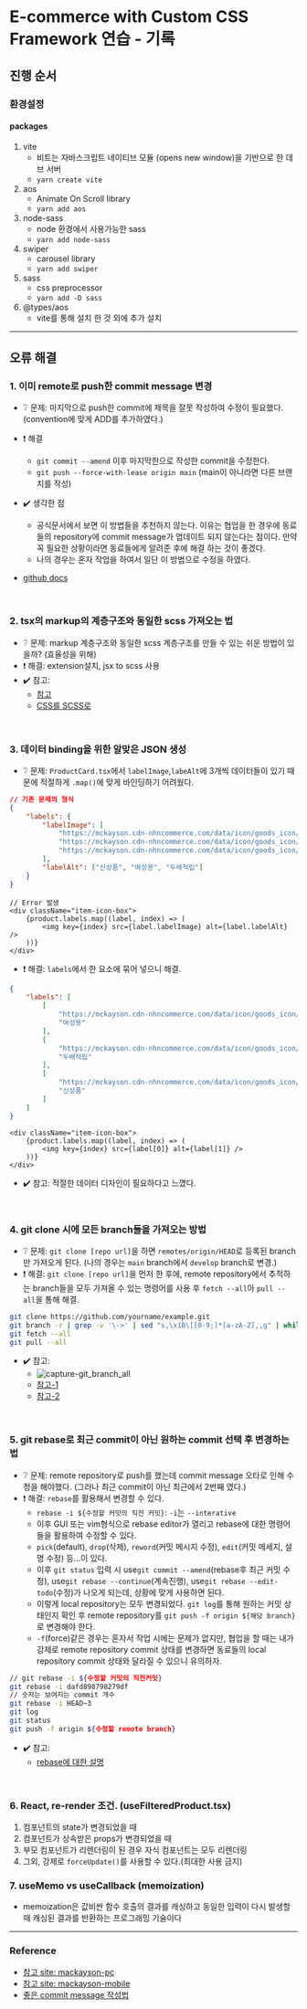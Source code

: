 # E-commerce with Custom CSS Framework 연습 - 기록

## 진행 순서

### 환경설정

#### packages

1. vite
    - 비트는 자바스크립트 네이티브 모듈 (opens new window)을 기반으로 한 데브 서버
    - `yarn create vite`
2. aos
    - Animate On Scroll library
    - `yarn add aos`
3. node-sass
    - node 환경에서 사용가능한 sass
    - `yarn add node-sass`
4. swiper
    - carousel library
    - `yarn add swiper`
5. sass
    - css preprocessor
    - `yarn add -D sass`
6. @types/aos
    - vite를 통해 설치 한 것 외에 추가 설치

---

## 오류 해결

### 1. 이미 remote로 push한 commit message 변경

-   ❔ 문제: 마지막으로 push한 commit에 제목을 잘못 작성하여 수정이 필요했다. (convention에 맞게 ADD를 추가하였다.)
-   ❗ 해결
    -   `git commit --amend` 이후 마지막한으로 작성한 commit을 수정한다.
    -   `git push --force-with-lease origin main` (main이 아니라면 다른 브랜치를 작성)
-   ✔️ 생각한 점

    -   공식문서에서 보면 이 방법들을 추천하지 않는다. 이유는 협업을 한 경우에 동료들의 repository에 commit message가 업데이트 되지 않는다는 점이다. 만약 꼭 필요한 상황이라면 동료들에게 알려준 후에 해결 하는 것이 좋겠다.
    -   나의 경우는 혼자 작업을 하여서 일단 이 방법으로 수정을 하였다.

-   [github docs](https://docs.github.com/ko/pull-requests/committing-changes-to-your-project/creating-and-editing-commits/changing-a-commit-message)

<br />

### 2. tsx의 markup의 계층구조와 동일한 scss 가져오는 법

-   ❔ 문제: markup 계층구조와 동일한 scss 계층구조를 만들 수 있는 쉬운 방법이 있을까? (효율성을 위해)
-   ❗ 해결: extension설치, jsx to scss 사용
-   ✔️ 참고:
    -   [참고](https://inpa.tistory.com/entry/VS-Code-%E2%8F%B1%EF%B8%8F-HTML-CSS-%EB%8F%84%EA%B5%AC-%EC%B6%94%EC%B2%9C#html_css_support)
    -   [CSS를 SCSS로](https://css2sass.herokuapp.com/)

<br />

### 3. 데이터 binding을 위한 알맞은 JSON 생성

-   ❔ 문제: `ProductCard.tsx`에서 `labelImage`,`labeAlt`에 3개씩 데이터들이 있기 때문에 적절하게 `.map()`에 맞게 바인딩하기 어려웠다.

```json
// 기존 문제의 형식
{
    "labels": {
        "labelImage": [
            "https://mckayson.cdn-nhncommerce.com/data/icon/goods_icon/4.png",
            "https://mckayson.cdn-nhncommerce.com/data/icon/goods_icon/2.png",
            "https://mckayson.cdn-nhncommerce.com/data/icon/goods_icon/1.png"
        ],
        "labelAlt": ["신상품", "여성용", "두배적립"]
    }
}
```

```tsx
// Error 발생
<div className="item-icon-box">
    {product.labels.map((label, index) => (
        <img key={index} src={label.labelImage} alt={label.labelAlt} />
    ))}
</div>
```

-   ❗ 해결: `labels`에서 한 요소에 묶어 넣으니 해결.

```json
{
    "labels": [
        [
            "https://mckayson.cdn-nhncommerce.com/data/icon/goods_icon/4.png",
            "여성용"
        ],
        [
            "https://mckayson.cdn-nhncommerce.com/data/icon/goods_icon/2.png",
            "두배적립"
        ],
        [
            "https://mckayson.cdn-nhncommerce.com/data/icon/goods_icon/1.png",
            "신상품"
        ]
    ]
}
```

```tsx
<div className="item-icon-box">
    {product.labels.map((label, index) => (
        <img key={index} src={label[0]} alt={label[1]} />
    ))}
</div>
```

-   ✔️ 참고: 적절한 데이터 디자인이 필요하다고 느꼈다.

<br />

### 4. git clone 시에 모든 branch들을 가져오는 방법

-   ❔ 문제: `git clone [repo url]`을 하면 `remotes/origin/HEAD`로 등록된 branch만 가져오게 된다. (나의 경우는 `main` branch에서 `develop` branch로 변경.)
-   ❗ 해결: `git clone [repo url]`을 먼저 한 후에, remote repository에서 추적하는 branch들을 모두 가져올 수 있는 명령어를 사용 후 `fetch --all`아 `pull --all`을 통해 해결.

```sh
git clone https://github.com/yourname/example.git
git branch -r | grep -v '\->' | sed "s,\x1B\[[0-9;]*[a-zA-Z],,g" | while read remote; do git branch --track "${remote#origin/}" "$remote"; done
git fetch --all
git pull --all
```

-   ✔️ 참고:
    -   ![capture-git_branch_all](../docs/images/01_git_branch_all.PNG)
    -   [참고-1](https://stackoverflow.com/questions/10312521/how-do-i-fetch-all-git-branches)
    -   [참고-2](https://github.com/jobhope/TechnicalNote/blob/master/github/CloneRepository.md)

<br />

### 5. git rebase로 최근 commit이 아닌 원하는 commit 선택 후 변경하는 법

-   ❔ 문제: remote repository로 push를 했는데 commit message 오타로 인해 수정을 해야했다. (그러나 최근 commit이 아닌 최근에서 2번째 였다.)
-   ❗ 해결: `rebase`를 활용해서 변경할 수 있다.
    -   `rebase -i ${수정할 커밋의 직전 커밋}`: `-i`는 `--interative`
    -   이후 GUI 또는 vim형식으로 rebase editor가 열리고 rebase에 대한 명령어들을 활용하여 수정할 수 있다.
    -   `pick`(default), `drop`(삭제), `reword`(커밋 메시지 수정), `edit`(커밋 메세지, 설명 수정) 등...이 있다.
    -   이후 `git status` 입력 시 use`git commit --amend`(rebase후 최근 커밋 수정), use`git rebase --continue`(계속진행), use`git rebase --edit-todo`(수정)가 나오게 되는데, 상황에 맞게 사용하면 된다.
    -   이렇게 local repository는 모두 변경되었다. `git log`를 통해 원하는 커밋 상태인지 확인 후 remote repository를 `git push -f origin ${해당 branch}`로 변경해야 한다.
    -   `-f`(force)같은 경우는 혼자서 작업 시에는 문제가 없지만, 협업을 할 때는 내가 강제로 remote repository commit 상태를 변경하면 동료들의 local repository commit 상태와 달라질 수 있으니 유의하자.

```sh
// git rebase -i ${수정할 커밋의 직전커밋}
git rebase -i dafd898798279df
// 숫자는 보여지는 commit 개수
git rebase -i HEAD~3
git log
git status
git push -f origin ${수정할 remote branch}
```

-   ✔️ 참고:
    -   [rebase에 대한 설명](https://wonyong-jang.github.io/git/2021/02/05/Github-Rebase.html)

<br />

### 6. React, re-render 조건. (useFilteredProduct.tsx)

1.  컴포넌트의 state가 변경되었을 때
2.  컴포넌트가 상속받은 props가 변경되었을 때
3.  부모 컴포넌트가 리렌더링이 된 경우 자식 컴포넌트는 모두 리렌더링
4.  그외, 강제로 `forceUpdate()`를 사용할 수 있다.(최대한 사용 금지)

### 7. useMemo vs useCallback (memoization)

-   memoization은 값비싼 함수 호출의 결과를 캐싱하고 동일한 입력이 다시 발생할 때 캐싱된 결과를 반환하는 프로그래밍 기술이다

---

### Reference

-   [참고 site: mackayson-pc](https://www.mckayson.com/)
-   [참고 site: mackayson-mobile](https://m.mckayson.com/)
-   [좋은 commit message 작성법](https://djkeh.github.io/articles/How-to-write-a-git-commit-message-kor/)
